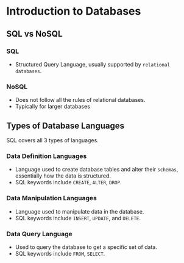 # Introduction to Databases

## SQL vs NoSQL

### SQL
* Structured Query Language, usually supported by `relational databases`.

### NoSQL
* Does not follow all the rules of relational databases.
* Typically for larger databases

## Types of Database Languages
SQL covers all 3 types of languages.

### Data Definition Languages
* Language used to create database tables and alter their `schemas`, essentially how the data is structured.
* SQL keywords include `CREATE`, `ALTER`, `DROP`.

### Data Manipulation Languages
* Language used to manipulate data in the database.
* SQL keywords include `INSERT`, `UPDATE`, and `DELETE`.

### Data Query Language
* Used to query the database to get a specific set of data.
* SQL keywords include `FROM`, `SELECT`.

